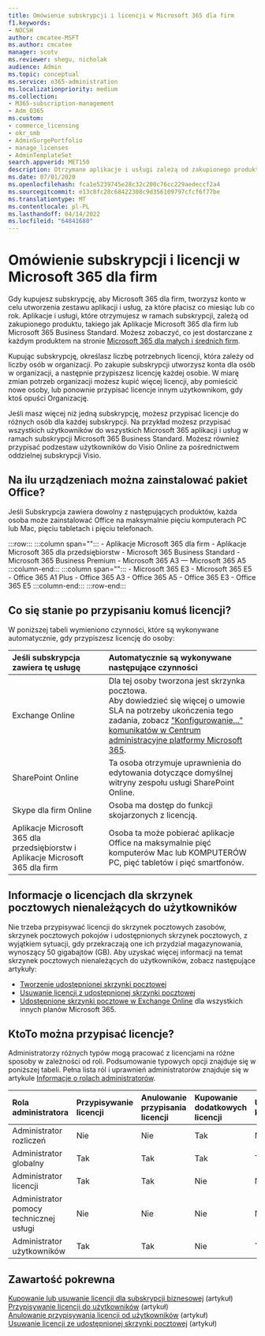 ```yaml
---
title: Omówienie subskrypcji i licencji w Microsoft 365 dla firm
f1.keywords:
- NOCSH
author: cmcatee-MSFT
ms.author: cmcatee
manager: scotv
ms.reviewer: shegu, nicholak
audience: Admin
ms.topic: conceptual
ms.service: o365-administration
ms.localizationpriority: medium
ms.collection:
- M365-subscription-management
- Adm_O365
ms.custom:
- commerce_licensing
- okr_smb
- AdminSurgePortfolio
- manage_licenses
- AdminTemplateSet
search.appverid: MET150
description: Otrzymane aplikacje i usługi zależą od zakupionego produktu Microsoft 365, takiego jak Aplikacje Microsoft 365 dla firm.
ms.date: 07/01/2020
ms.openlocfilehash: fca1e5239745e28c32c200c76cc229aedeccf2a4
ms.sourcegitcommit: e13c8fc28c68422308c9d356109797cfcf6f77be
ms.translationtype: MT
ms.contentlocale: pl-PL
ms.lasthandoff: 04/14/2022
ms.locfileid: "64841680"
---
```

# <a name="understand-subscriptions-and-licenses-in-microsoft-365-for-business"></a>Omówienie subskrypcji i licencji w Microsoft 365 dla firm

Gdy kupujesz subskrypcję, aby Microsoft 365 dla firm, tworzysz konto w celu utworzenia zestawu aplikacji i usług, za które płacisz co miesiąc lub co rok. Aplikacje i usługi, które otrzymujesz w ramach subskrypcji, zależą od zakupionego produktu, takiego jak Aplikacje Microsoft 365 dla firm lub Microsoft 365 Business Standard. Możesz zobaczyć, co jest dostarczane z każdym produktem na stronie [Microsoft 365 dla małych i średnich firm](https://products.office.com/compare-all-microsoft-office-products?&activetab=tab:primaryr1).

Kupując subskrypcję, określasz liczbę potrzebnych licencji, która zależy od liczby osób w organizacji. Po zakupie subskrypcji utworzysz konta dla osób w organizacji, a następnie przypiszesz licencję każdej osobie. W miarę zmian potrzeb organizacji możesz kupić więcej licencji, aby pomieścić nowe osoby, lub ponownie przypisać licencje innym użytkownikom, gdy ktoś opuści Organizację.

Jeśli masz więcej niż jedną subskrypcję, możesz przypisać licencje do różnych osób dla każdej subskrypcji. Na przykład możesz przypisać wszystkich użytkowników do wszystkich Microsoft 365 aplikacji i usług w ramach subskrypcji Microsoft 365 Business Standard. Możesz również przypisać podzestaw użytkowników do Visio Online za pośrednictwem oddzielnej subskrypcji Visio.

## <a name="how-many-devices-can-people-install-office-on"></a>Na ilu urządzeniach można zainstalować pakiet Office?

Jeśli Subskrypcja zawiera dowolny z następujących produktów, każda osoba może zainstalować Office na maksymalnie pięciu komputerach PC lub Mac, pięciu tabletach i pięciu telefonach.

:::row:::
   :::column span="":::
        - Aplikacje Microsoft 365 dla firm - Aplikacje Microsoft 365 dla przedsiębiorstw - Microsoft 365 Business Standard - Microsoft 365 Business Premium       - Microsoft 365 A3 — Microsoft 365 A5
   :::column-end:::
   :::column span="":::
        - Microsoft 365 E3 - Microsoft 365 E5 - Office 365 A1 Plus - Office 365 A3 - Office 365 A5 - Office 365 E3 - Office 365 E5
   :::column-end:::
:::row-end:::

## <a name="what-happens-when-you-assign-a-license-to-someone"></a>Co się stanie po przypisaniu komuś licencji?

W poniższej tabeli wymieniono czynności, które są wykonywane automatycznie, gdy przypiszesz licencję do osoby:
  
|Jeśli subskrypcja zawiera tę usługę|Automatycznie są wykonywane następujące czynności|
|:-----|:-----|
|Exchange Online|Dla tej osoby tworzona jest skrzynka pocztowa. <br/> Aby dowiedzieć się więcej o umowie SLA na potrzeby ukończenia tego zadania, zobacz ["Konfigurowanie..." komunikatów w Centrum administracyjne platformy Microsoft 365](https://support.microsoft.com/help/2635238/setting-up-messages-in-the-office-365-admin-center). |
|SharePoint Online|Ta osoba otrzymuje uprawnienia do edytowania dotyczące domyślnej witryny zespołu usługi SharePoint Online.|
|Skype dla firm Online|Osoba ma dostęp do funkcji skojarzonych z licencją.|
|Aplikacje Microsoft 365 dla przedsiębiorstw i Aplikacje Microsoft 365 dla firm|Osoba ta może pobierać aplikacje Office na maksymalnie pięć komputerów Mac lub KOMPUTERÓW PC, pięć tabletów i pięć smartfonów.|

## <a name="understand-licenses-for-non-user-mailboxes"></a>Informacje o licencjach dla skrzynek pocztowych nienależących do użytkowników

Nie trzeba przypisywać licencji do skrzynek pocztowych zasobów, skrzynek pocztowych pokojów i udostępnionych skrzynek pocztowych, z wyjątkiem sytuacji, gdy przekraczają one ich przydział magazynowania, wynoszący 50 gigabajtów (GB). Aby uzyskać więcej informacji na temat skrzynek pocztowych nienależących do użytkowników, zobacz następujące artykuły:
  
- [Tworzenie udostępnionej skrzynki pocztowej](../../admin/email/create-a-shared-mailbox.md)
- [Usuwanie licencji z udostępnionej skrzynki pocztowej](../../admin/email/remove-license-from-shared-mailbox.md)
- [Udostępnione skrzynki pocztowe w Exchange Online](/exchange/collaboration-exo/shared-mailboxes) dla wszystkich innych planów Microsoft 365.

## <a name="who-can-assign-licenses"></a>KtoTo można przypisać licencje?

Administratorzy różnych typów mogą pracować z licencjami na różne sposoby w zależności od roli. Podsumowanie typowych opcji znajduje się w poniższej tabeli. Pełna lista ról i uprawnień administratorów znajduje się w artykule [Informacje o rolach administratorów](../../admin/add-users/about-admin-roles.md).
  
|Rola administratora|Przypisywanie licencji|Anulowanie przypisania licencji|Kupowanie dodatkowych licencji|Usuwanie konta|
|:-----|:-----|:-----|:-----|:-----|
|Administrator rozliczeń|Nie|Nie|Tak|Nie|
|Administrator globalny|Tak|Tak|Tak|Tak|
|Administrator licencji|Tak|Tak|Nie|Nie|
|Administrator pomocy technicznej usługi|Nie|Nie|Nie|Nie|
|Administrator użytkowników|Tak|Tak|Nie|Tak|

## <a name="related-content"></a>Zawartość pokrewna

[Kupowanie lub usuwanie licencji dla subskrypcji biznesowej](buy-licenses.md) (artykuł)\
[Przypisywanie licencji do użytkowników](../../admin/manage/assign-licenses-to-users.md) (artykuł)\
[Anulowanie przypisywania licencji od użytkowników](../../admin/manage/remove-licenses-from-users.md) (artykuł)\
[Usuwanie licencji ze udostępnionej skrzynki pocztowej](../../admin/email/remove-license-from-shared-mailbox.md) (artykuł)
